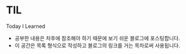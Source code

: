 # TIL
Today I Learned

+ 공부한 내용은 차후에 참조해야 하기 때문에 보기 쉬운 블로그에 포스팅합니다.
+ 이 공간은 목록 형식으로 작성하고 블로그의 링크를 거는 목차로써 사용됩니다.
